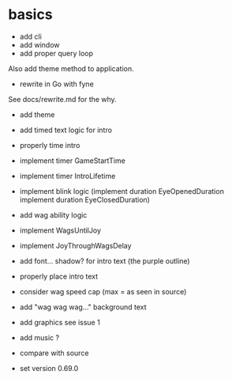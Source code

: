 # basics

+ add cli
+ add window
+ add proper query loop

Also add theme method to application.

+ rewrite in Go with fyne

See docs/rewrite.md for the why.

+ add theme

+ add timed text logic for intro
+ properly time intro

+ implement timer GameStartTime
+ implement timer IntroLifetime
+ implement blink logic
  (implement duration EyeOpenedDuration
  implement duration EyeClosedDuration)

+ add wag ability logic
- implement WagsUntilJoy
- implement JoyThroughWagsDelay

- add font... shadow? for intro text
  (the purple outline)
- properly place intro text

- consider wag speed cap (max = as seen in source)
- add "wag wag wag..." background text

- add graphics
  see issue 1

- add music ?

- compare with source
- set version 0.69.0

